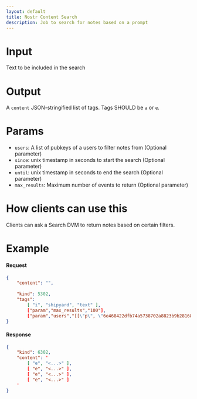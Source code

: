 ```yaml
---
layout: default
title: Nostr Content Search
description: Job to search for notes based on a prompt
---
```


# Input
Text to be included in the search

# Output

A `content` JSON-stringified list of tags. Tags SHOULD be `a` or `e`.

# Params

* `users`: A list of pubkeys of a users to filter notes from (Optional parameter)
* `since`: unix timestamp in seconds to start the search (Optional parameter)
* `until`: unix timestamp in seconds to end the search (Optional parameter)
* `max_results`: Maximum number of events to return (Optional parameter)

# How clients can use this

Clients can ask a Search DVM to return notes based on certain filters. 


# Example

#### Request
```json
{
    "content": "",
         
    "kind": 5302,
    "tags":  
        [ "i", "shipyard", "text" ],
        ["param","max_results","100"],
        ["param","users","[[\"p\", \"6e468422dfb74a5738702a8823b9b28168abab8655faacb6853cd0ee15deee93\"]]"]]
}
```

#### Response
```json
{
    "kind": 6302,
    "content": '
        [ "e", "<...>" ],
        [ "e", "<...>" ],
        [ "e", "<...>" ],
        [ "e", "<...>" ]
    '
}
```